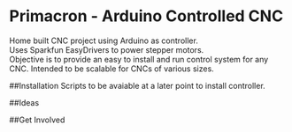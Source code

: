 # Primacron - Arduino Controlled CNC

Home built CNC project using Arduino as controller.<br />
Uses Sparkfun EasyDrivers to power stepper motors.<br />
Objective is to provide an easy to install and run control system for any CNC.  Intended to be scalable for CNCs of various sizes. <br />

##Installation
Scripts to be avaiable at a later point to install controller.

##Ideas

##Get Involved
